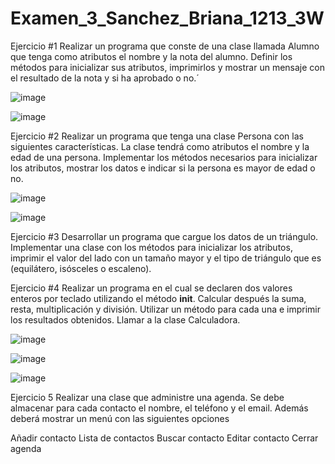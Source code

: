 # Examen_3_Sanchez_Briana_1213_3W

Ejercicio #1
Realizar un programa que conste de una clase llamada Alumno que tenga como atributos
el nombre y la nota del alumno. Definir los métodos para inicializar sus atributos,
imprimirlos y mostrar un mensaje con el resultado de la nota y si ha aprobado o no.´

![image](https://github.com/user-attachments/assets/2ad92e4a-7dff-4de1-a7a2-1eec3b48fa08)

![image](https://github.com/user-attachments/assets/e34f38c3-26ef-4d20-9d83-02c6848475ac)

Ejercicio #2
Realizar un programa que tenga una clase Persona con las siguientes características.
La clase tendrá como atributos el nombre y la edad de una persona. Implementar los
métodos necesarios para inicializar los atributos, mostrar los datos e indicar si
la persona es mayor de edad o no.

![image](https://github.com/user-attachments/assets/459c5720-30a5-4d50-91af-d2e4e5a04008)

![image](https://github.com/user-attachments/assets/9c5502d1-0336-4a29-86fa-953c077882b4)

Ejercicio #3
Desarrollar un programa que cargue los datos de un triángulo. Implementar una clase
con los métodos para inicializar los atributos, imprimir el valor del lado con un
tamaño mayor y  el tipo de triángulo que es (equilátero, isósceles o escaleno).

Ejercicio #4
Realizar un programa en el cual se declaren dos valores enteros por teclado
utilizando el método __init__. Calcular después la suma, resta, multiplicación y 
división. Utilizar un método para cada una e imprimir los resultados obtenidos. 
Llamar a la clase Calculadora.

![image](https://github.com/user-attachments/assets/0c9d6ef3-4b64-49b3-91ff-c667756efe3a)

![image](https://github.com/user-attachments/assets/d92c788c-2e8b-4785-8b0b-f07743a8e26d)

![image](https://github.com/user-attachments/assets/d8538d8b-72d6-4e9f-898e-9e4ebff926ec)

Ejercicio 5
Realizar una clase que administre una agenda. Se debe almacenar para cada contacto
el nombre, el teléfono y el email. Además deberá mostrar un menú con las siguientes
opciones

Añadir contacto
Lista de contactos
Buscar contacto
Editar contacto
Cerrar agenda
